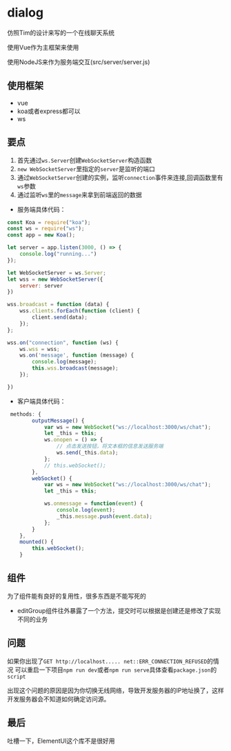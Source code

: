 # dialog

仿照Tim的设计来写的一个在线聊天系统

使用Vue作为主框架来使用

使用NodeJS来作为服务端交互(src/server/server.js)


    
## 使用框架

+ vue
+ koa或者express都可以
+ ws

## 要点

1. 首先通过`ws.Server`创建`WebSocketServer`构造函数
2. `new WebSocketServer`里指定的`server`是监听的端口
3. 通过`WebSocketServer`创建的实例，监听`connection`事件来连接,回调函数里有`ws`参数
4. 通过监听`ws`里的`message`来拿到前端返回的数据


+ 服务端具体代码：

```javascript
const Koa = require("koa");
const ws = require("ws");
const app = new Koa();

let server = app.listen(3000, () => {
    console.log("running...")
});

let WebSocketServer = ws.Server;
let wss = new WebSocketServer({
    server: server
})

wss.broadcast = function (data) {
    wss.clients.forEach(function (client) {
        client.send(data);
    });
};

wss.on("connection", function (ws) {
    ws.wss = wss;
    ws.on('message', function (message) {
        console.log(message);
        this.wss.broadcast(message);
    });

})

```

+ 客户端具体代码：

```javascript
 methods: {
        outputMessage() {
            var ws = new WebSocket("ws://localhost:3000/ws/chat");
            let _this = this;
            ws.onopen = () => {
                // 点击发送按钮，将文本框的信息发送服务端
                ws.send(_this.data);
            };
            // this.webSocket();
        },
        webSocket() {
            var ws = new WebSocket("ws://localhost:3000/ws/chat");
            let _this = this;

            ws.onmessage = function(event) {
                console.log(event);
                _this.message.push(event.data);
            };
        }
    },
    mounted() {
        this.webSocket();
    }

```


## 组件

为了组件能有良好的复用性，很多东西是不能写死的

+ editGroup组件往外暴露了一个方法，提交时可以根据是创建还是修改了实现不同的业务


## 问题


如果你出现了`GET http://localhost..... net::ERR_CONNECTION_REFUSED`的情况
可以重启一下项目`npm run dev`或者`npm run serve`具体查看`package.json`的`script`

出现这个问题的原因是因为你切换无线网络，导致开发服务器的IP地址换了，这样开发服务器会不知道如何确定访问源。


## 最后


吐槽一下，ElementUI这个库不是很好用







